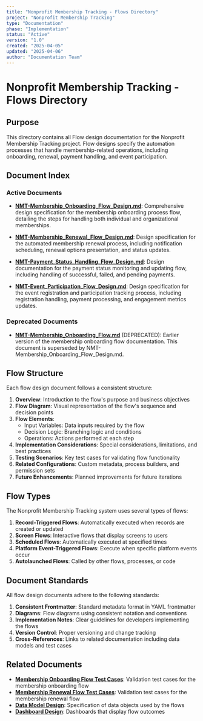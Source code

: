 ```yaml
---
title: "Nonprofit Membership Tracking - Flows Directory"
project: "Nonprofit Membership Tracking"
type: "Documentation"
phase: "Implementation"
status: "Active"
version: "1.0"
created: "2025-04-05"
updated: "2025-04-06"
author: "Documentation Team"
---
```


# Nonprofit Membership Tracking - Flows Directory

## Purpose

This directory contains all Flow design documentation for the Nonprofit Membership Tracking project. Flow designs specify the automation processes that handle membership-related operations, including onboarding, renewal, payment handling, and event participation.

## Document Index

### Active Documents

- **[NMT-Membership_Onboarding_Flow_Design.md](NMT-Membership_Onboarding_Flow_Design.md)**: Comprehensive design specification for the membership onboarding process flow, detailing the steps for handling both individual and organizational memberships.

- **[NMT-Membership_Renewal_Flow_Design.md](NMT-Membership_Renewal_Flow_Design.md)**: Design specification for the automated membership renewal process, including notification scheduling, renewal options presentation, and status updates.

- **[NMT-Payment_Status_Handling_Flow_Design.md](NMT-Payment_Status_Handling_Flow_Design.md)**: Design documentation for the payment status monitoring and updating flow, including handling of successful, failed, and pending payments.

- **[NMT-Event_Participation_Flow_Design.md](NMT-Event_Participation_Flow_Design.md)**: Design specification for the event registration and participation tracking process, including registration handling, payment processing, and engagement metrics updates.

### Deprecated Documents

- **[NMT-Membership_Onboarding_Flow.md](NMT-Membership_Onboarding_Flow.md)** (DEPRECATED): Earlier version of the membership onboarding flow documentation. This document is superseded by NMT-Membership_Onboarding_Flow_Design.md.

## Flow Structure

Each flow design document follows a consistent structure:

1. **Overview**: Introduction to the flow's purpose and business objectives
2. **Flow Diagram**: Visual representation of the flow's sequence and decision points
3. **Flow Elements**:
   - Input Variables: Data inputs required by the flow
   - Decision Logic: Branching logic and conditions
   - Operations: Actions performed at each step
4. **Implementation Considerations**: Special considerations, limitations, and best practices
5. **Testing Scenarios**: Key test cases for validating flow functionality
6. **Related Configurations**: Custom metadata, process builders, and permission sets
7. **Future Enhancements**: Planned improvements for future iterations

## Flow Types

The Nonprofit Membership Tracking system uses several types of flows:

1. **Record-Triggered Flows**: Automatically executed when records are created or updated
2. **Screen Flows**: Interactive flows that display screens to users
3. **Scheduled Flows**: Automatically executed at specified times
4. **Platform Event-Triggered Flows**: Execute when specific platform events occur
5. **Autolaunched Flows**: Called by other flows, processes, or code

## Document Standards

All flow design documents adhere to the following standards:

1. **Consistent Frontmatter**: Standard metadata format in YAML frontmatter
2. **Diagrams**: Flow diagrams using consistent notation and conventions
3. **Implementation Notes**: Clear guidelines for developers implementing the flows
4. **Version Control**: Proper versioning and change tracking
5. **Cross-References**: Links to related documentation including data models and test cases

## Related Documents

- **[Membership Onboarding Flow Test Cases](../Tests/NMT-Membership_Onboarding_Flow_Test_Cases.md)**: Validation test cases for the membership onboarding flow
- **[Membership Renewal Flow Test Cases](../Tests/NMT-Membership_Renewal_Flow_Test_Cases.md)**: Validation test cases for the membership renewal flow
- **[Data Model Design](../Docs/NMT-Data_Model_Design.md)**: Specification of data objects used by the flows
- **[Dashboard Design](../Reports/NMT-Dashboard_Design.md)**: Dashboards that display flow outcomes 